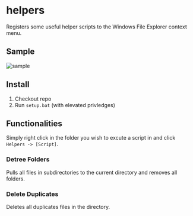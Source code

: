 # helpers
Registers some useful helper scripts to the Windows File Explorer context menu.

## Sample
![sample](https://i.ibb.co/sCL9mm5/Untitled.png)

## Install
1. Checkout repo
2. Run `setup.bat` (with elevated privledges)

## Functionalities
Simply right click in the folder you wish to excute a script in and click `Helpers -> [Script]`.

### Detree Folders
Pulls all files in subdirectories to the current directory and removes all folders. 

### Delete Duplicates
Deletes all duplicates files in the directory.
